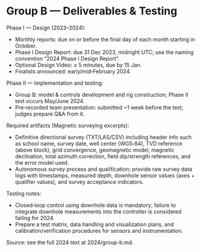 # Group B — Deliverables & Testing

Phase I — Design (2023–2024):

- Monthly reports: due on or before the final day of each month starting in October.
- Phase I Design Report: due 31 Dec 2023, midnight UTC; use the naming convention “2024 <School Abbrev> Phase I Design Report”.
- Optional Design Video: ≤ 5 minutes, due by 15 Jan.
- Finalists announced: early/mid‑February 2024.

Phase II — Implementation and testing:

- Group B: model & controls development and rig construction; Phase II test occurs May/June 2024.
- Pre‑recorded team presentation: submitted ~1 week before the test; judges prepare Q&A from it.

Required artifacts (Magnetic surveying excerpts):

- Definitive directional survey (TXT/LAS/CSV) including header info such as school name, survey date, well center (WGS‑84), TVD reference (above block), grid convergence, geomagnetic model, magnetic declination, total azimuth correction, field dip/strength references, and the error model used.
- Autonomous survey process and qualification; provide raw survey data logs with timestamps, measured depth, downhole sensor values (axes + qualifier values), and survey acceptance indicators.

Testing notes:

- Closed‑loop control using downhole data is mandatory; failure to integrate downhole measurements into the controller is considered failing for 2024.
- Prepare a test matrix, data handling and visualization plans, and calibration/verification procedures for sensors and instrumentation.

Source: see the full 2024 text at 2024/group-b.md.
